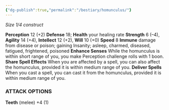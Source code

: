 ```yaml
---
{"dg-publish":true,"permalink":"/bestiary/homunculus/"}
---
```


*Size 1/4 construct*

**Perception** 12 (+2)
**Defense** 18; **Health** your healing rate
**Strength** 6 (–4), **Agility** 14 (+4), **Intellect** 12 (+2), **Will** 10 (+0)
**Speed** 8
**Immune** damage from disease or poison; gaining Insanity; asleep, charmed, diseased, fatigued, frightened, poisoned
**Enhance Senses** While the homunculus is within short range of you, you make Perception challenge rolls with 1 boon.
**Share Spell Effects** When you are affected by a spell, you can also affect the homunculus, provided it is within medium range of you.
**Deliver Spells** When you cast a spell, you can cast it from the homunculus, provided it is within medium range of you.
### ATTACK OPTIONS
**Teeth** (melee) +4 (1)